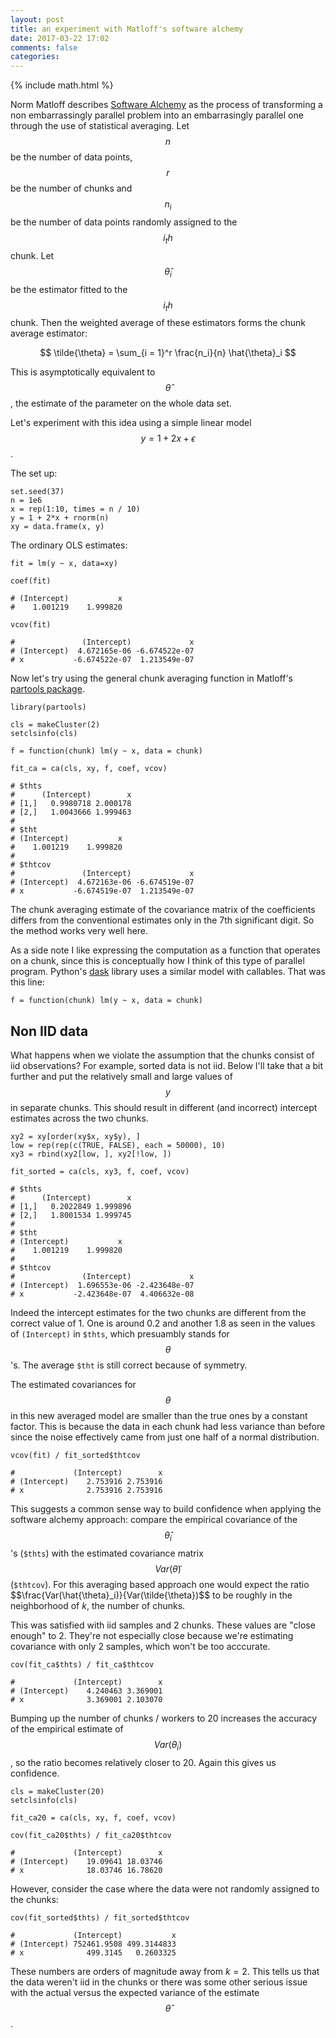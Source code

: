 ```yaml
---
layout: post
title: an experiment with Matloff's software alchemy
date: 2017-03-22 17:02
comments: false
categories: 
---
```


{% include math.html %}

Norm Matloff describes [Software Alchemy](https://arxiv.org/abs/1409.5827)
as the process of transforming a non embarrassingly parallel problem into
an embarrasingly parallel one through the use of statistical averaging.
Let $$n$$ be the number of data points, $$r$$ be the number of chunks and
$$n_i$$ be the number of data points randomly assigned to the $$i_th$$ chunk. Let
$$\hat{\theta}_i$$ be the estimator fitted to the $$i_th$$ chunk.  Then the
weighted average of these estimators forms the chunk average estimator:

$$
\tilde{\theta} = \sum_{i = 1}^r \frac{n_i}{n} \hat{\theta}_i
$$

This is asymptotically equivalent to $$\hat{\theta}$$, the estimate
of the parameter on the whole data set.

Let's experiment with this idea using a simple linear model $$y = 1 + 2x +
\epsilon$$.

The set up:
```
set.seed(37)
n = 1e6
x = rep(1:10, times = n / 10)
y = 1 + 2*x + rnorm(n)
xy = data.frame(x, y)
```

The ordinary OLS estimates:

```
fit = lm(y ~ x, data=xy)

coef(fit)

# (Intercept)           x
#    1.001219    1.999820

vcov(fit)

#               (Intercept)             x
# (Intercept)  4.672165e-06 -6.674522e-07
# x           -6.674522e-07  1.213549e-07
```

Now let's try using the general chunk averaging function in Matloff's
[partools package](https://cran.r-project.org/package=partools).

```
library(partools)

cls = makeCluster(2)
setclsinfo(cls)

f = function(chunk) lm(y ~ x, data = chunk)

fit_ca = ca(cls, xy, f, coef, vcov)

# $thts
#      (Intercept)        x
# [1,]   0.9980718 2.000178
# [2,]   1.0043666 1.999463
# 
# $tht
# (Intercept)           x
#    1.001219    1.999820
# 
# $thtcov
#               (Intercept)             x
# (Intercept)  4.672163e-06 -6.674519e-07
# x           -6.674519e-07  1.213549e-07
```

The chunk averaging estimate of the covariance matrix of the coefficients differs
from the conventional estimates only in the 7th significant digit. So the
method works very well here.

As a side note I like expressing the computation as a function that
operates on a chunk, since this is conceptually how I think of this type
of parallel program. Python's [dask](http://dask.pydata.org/en/latest/spec.html)
library uses a similar model with callables. That was this line:
```
f = function(chunk) lm(y ~ x, data = chunk)
```

## Non IID data

What happens when we violate the assumption that the chunks consist of
iid observations? For example, sorted data is not iid. Below I'll take that
a bit further and put the relatively small and large values of $$y$$ in
separate chunks. This should result in different (and incorrect) intercept estimates across
the two chunks.

```
xy2 = xy[order(xy$x, xy$y), ]
low = rep(rep(c(TRUE, FALSE), each = 50000), 10)
xy3 = rbind(xy2[low, ], xy2[!low, ])

fit_sorted = ca(cls, xy3, f, coef, vcov)

# $thts
#      (Intercept)        x
# [1,]   0.2022849 1.999896
# [2,]   1.8001534 1.999745
# 
# $tht
# (Intercept)           x
#    1.001219    1.999820
# 
# $thtcov
#               (Intercept)             x
# (Intercept)  1.696553e-06 -2.423648e-07
# x           -2.423648e-07  4.406632e-08
```

Indeed the intercept estimates for the two chunks are different from the
correct value of 1. One is around 0.2 and another 1.8 as seen in the values
of `(Intercept)` in `$thts`, which presuambly stands for $$\theta$$'s.  The
average `$tht` is still correct because of symmetry. 

The estimated covariances for $$\theta$$ in this new averaged model are
smaller than the true ones by a constant factor. This is because the data
in each chunk had less variance than before since the noise effectively
came from just one half of a normal distribution.

```
vcov(fit) / fit_sorted$thtcov

#             (Intercept)        x
# (Intercept)    2.753916 2.753916
# x              2.753916 2.753916
```

This suggests a common sense way to build confidence when applying 
the software alchemy approach: compare the empirical covariance of the
$$\hat{\theta}_i$$'s (`$thts`) with the estimated covariance matrix
$$Var(\tilde{\theta})$$ (`$thtcov`). For this averaging based
approach one would expect the ratio $$\frac{Var(\hat{\theta}_i)}{Var(\tilde{\theta})$$ to be 
roughly in the neighborhood of $k$, the number of chunks.

This was satisfied with iid samples and 2 chunks. These values are "close
enough" to 2. They're not especially close because we're estimating covariance
with only 2 samples, which won't be too acccurate.

```
cov(fit_ca$thts) / fit_ca$thtcov

#             (Intercept)        x
# (Intercept)    4.240463 3.369001
# x              3.369001 2.103070
```

Bumping up the number of chunks / workers to 20 increases the accuracy of the
empirical estimate of $$Var(\theta_i)$$, so the ratio becomes relatively closer to 20.
Again this gives us confidence.

```
cls = makeCluster(20)
setclsinfo(cls)

fit_ca20 = ca(cls, xy, f, coef, vcov)

cov(fit_ca20$thts) / fit_ca20$thtcov

#             (Intercept)        x
# (Intercept)    19.09641 18.03746
# x              18.03746 16.78620
```

However, consider the case where the data were not randomly assigned to the chunks:

```
cov(fit_sorted$thts) / fit_sorted$thtcov

#             (Intercept)           x
# (Intercept) 752461.9508 499.3144833
# x              499.3145   0.2603325
```

These numbers are orders of magnitude away from $k = 2$. This tells us
that the data weren't iid in the chunks or there was some other serious
issue with the actual versus the expected variance of the estimate
$$\hat{\theta}$$.
